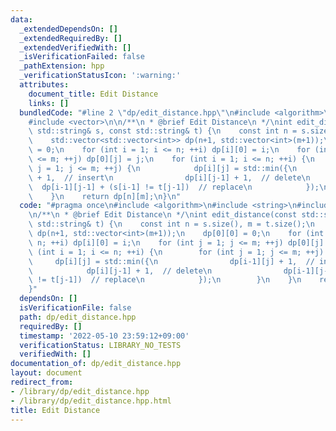 ```yaml
---
data:
  _extendedDependsOn: []
  _extendedRequiredBy: []
  _extendedVerifiedWith: []
  _isVerificationFailed: false
  _pathExtension: hpp
  _verificationStatusIcon: ':warning:'
  attributes:
    document_title: Edit Distance
    links: []
  bundledCode: "#line 2 \"dp/edit_distance.hpp\"\n#include <algorithm>\n#include <string>\n\
    #include <vector>\n\n/**\n * @brief Edit Distance\n */\nint edit_distance(const\
    \ std::string& s, const std::string& t) {\n    const int n = s.size(), m = t.size();\n\
    \    std::vector<std::vector<int>> dp(n+1, std::vector<int>(m+1));\n    dp[0][0]\
    \ = 0;\n    for (int i = 1; i <= n; ++i) dp[i][0] = i;\n    for (int j = 1; j\
    \ <= m; ++j) dp[0][j] = j;\n    for (int i = 1; i <= n; ++i) {\n        for (int\
    \ j = 1; j <= m; ++j) {\n            dp[i][j] = std::min({\n                dp[i-1][j]\
    \ + 1,  // insert\n                dp[i][j-1] + 1,  // delete\n              \
    \  dp[i-1][j-1] + (s[i-1] != t[j-1])  // replace\n            });\n        }\n\
    \    }\n    return dp[n][m];\n}\n"
  code: "#pragma once\n#include <algorithm>\n#include <string>\n#include <vector>\n\
    \n/**\n * @brief Edit Distance\n */\nint edit_distance(const std::string& s, const\
    \ std::string& t) {\n    const int n = s.size(), m = t.size();\n    std::vector<std::vector<int>>\
    \ dp(n+1, std::vector<int>(m+1));\n    dp[0][0] = 0;\n    for (int i = 1; i <=\
    \ n; ++i) dp[i][0] = i;\n    for (int j = 1; j <= m; ++j) dp[0][j] = j;\n    for\
    \ (int i = 1; i <= n; ++i) {\n        for (int j = 1; j <= m; ++j) {\n       \
    \     dp[i][j] = std::min({\n                dp[i-1][j] + 1,  // insert\n    \
    \            dp[i][j-1] + 1,  // delete\n                dp[i-1][j-1] + (s[i-1]\
    \ != t[j-1])  // replace\n            });\n        }\n    }\n    return dp[n][m];\n\
    }"
  dependsOn: []
  isVerificationFile: false
  path: dp/edit_distance.hpp
  requiredBy: []
  timestamp: '2022-05-10 23:59:12+09:00'
  verificationStatus: LIBRARY_NO_TESTS
  verifiedWith: []
documentation_of: dp/edit_distance.hpp
layout: document
redirect_from:
- /library/dp/edit_distance.hpp
- /library/dp/edit_distance.hpp.html
title: Edit Distance
---
```

